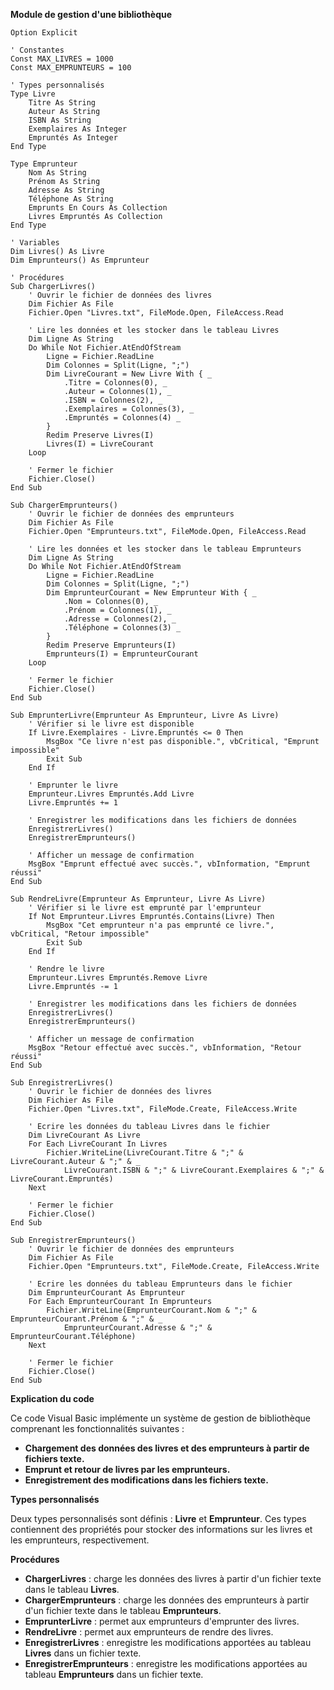 **Module de gestion d'une bibliothèque**

```visual basic
Option Explicit

' Constantes
Const MAX_LIVRES = 1000
Const MAX_EMPRUNTEURS = 100

' Types personnalisés
Type Livre
    Titre As String
    Auteur As String
    ISBN As String
    Exemplaires As Integer
    Empruntés As Integer
End Type

Type Emprunteur
    Nom As String
    Prénom As String
    Adresse As String
    Téléphone As String
    Emprunts En Cours As Collection
    Livres Empruntés As Collection
End Type

' Variables
Dim Livres() As Livre
Dim Emprunteurs() As Emprunteur

' Procédures
Sub ChargerLivres()
    ' Ouvrir le fichier de données des livres
    Dim Fichier As File
    Fichier.Open "Livres.txt", FileMode.Open, FileAccess.Read
    
    ' Lire les données et les stocker dans le tableau Livres
    Dim Ligne As String
    Do While Not Fichier.AtEndOfStream
        Ligne = Fichier.ReadLine
        Dim Colonnes = Split(Ligne, ";")
        Dim LivreCourant = New Livre With { _
            .Titre = Colonnes(0), _
            .Auteur = Colonnes(1), _
            .ISBN = Colonnes(2), _
            .Exemplaires = Colonnes(3), _
            .Empruntés = Colonnes(4) _
        }
        Redim Preserve Livres(I)
        Livres(I) = LivreCourant
    Loop
    
    ' Fermer le fichier
    Fichier.Close()
End Sub

Sub ChargerEmprunteurs()
    ' Ouvrir le fichier de données des emprunteurs
    Dim Fichier As File
    Fichier.Open "Emprunteurs.txt", FileMode.Open, FileAccess.Read
    
    ' Lire les données et les stocker dans le tableau Emprunteurs
    Dim Ligne As String
    Do While Not Fichier.AtEndOfStream
        Ligne = Fichier.ReadLine
        Dim Colonnes = Split(Ligne, ";")
        Dim EmprunteurCourant = New Emprunteur With { _
            .Nom = Colonnes(0), _
            .Prénom = Colonnes(1), _
            .Adresse = Colonnes(2), _
            .Téléphone = Colonnes(3) _
        }
        Redim Preserve Emprunteurs(I)
        Emprunteurs(I) = EmprunteurCourant
    Loop
    
    ' Fermer le fichier
    Fichier.Close()
End Sub

Sub EmprunterLivre(Emprunteur As Emprunteur, Livre As Livre)
    ' Vérifier si le livre est disponible
    If Livre.Exemplaires - Livre.Empruntés <= 0 Then
        MsgBox "Ce livre n'est pas disponible.", vbCritical, "Emprunt impossible"
        Exit Sub
    End If
    
    ' Emprunter le livre
    Emprunteur.Livres Empruntés.Add Livre
    Livre.Empruntés += 1
    
    ' Enregistrer les modifications dans les fichiers de données
    EnregistrerLivres()
    EnregistrerEmprunteurs()
    
    ' Afficher un message de confirmation
    MsgBox "Emprunt effectué avec succès.", vbInformation, "Emprunt réussi"
End Sub

Sub RendreLivre(Emprunteur As Emprunteur, Livre As Livre)
    ' Vérifier si le livre est emprunté par l'emprunteur
    If Not Emprunteur.Livres Empruntés.Contains(Livre) Then
        MsgBox "Cet emprunteur n'a pas emprunté ce livre.", vbCritical, "Retour impossible"
        Exit Sub
    End If
    
    ' Rendre le livre
    Emprunteur.Livres Empruntés.Remove Livre
    Livre.Empruntés -= 1
    
    ' Enregistrer les modifications dans les fichiers de données
    EnregistrerLivres()
    EnregistrerEmprunteurs()
    
    ' Afficher un message de confirmation
    MsgBox "Retour effectué avec succès.", vbInformation, "Retour réussi"
End Sub

Sub EnregistrerLivres()
    ' Ouvrir le fichier de données des livres
    Dim Fichier As File
    Fichier.Open "Livres.txt", FileMode.Create, FileAccess.Write
    
    ' Ecrire les données du tableau Livres dans le fichier
    Dim LivreCourant As Livre
    For Each LivreCourant In Livres
        Fichier.WriteLine(LivreCourant.Titre & ";" & LivreCourant.Auteur & ";" & _
            LivreCourant.ISBN & ";" & LivreCourant.Exemplaires & ";" & LivreCourant.Empruntés)
    Next
    
    ' Fermer le fichier
    Fichier.Close()
End Sub

Sub EnregistrerEmprunteurs()
    ' Ouvrir le fichier de données des emprunteurs
    Dim Fichier As File
    Fichier.Open "Emprunteurs.txt", FileMode.Create, FileAccess.Write
    
    ' Ecrire les données du tableau Emprunteurs dans le fichier
    Dim EmprunteurCourant As Emprunteur
    For Each EmprunteurCourant In Emprunteurs
        Fichier.WriteLine(EmprunteurCourant.Nom & ";" & EmprunteurCourant.Prénom & ";" & _
            EmprunteurCourant.Adresse & ";" & EmprunteurCourant.Téléphone)
    Next
    
    ' Fermer le fichier
    Fichier.Close()
End Sub

```

**Explication du code**

Ce code Visual Basic implémente un système de gestion de bibliothèque comprenant les fonctionnalités suivantes :

* **Chargement des données des livres et des emprunteurs à partir de fichiers texte.**
* **Emprunt et retour de livres par les emprunteurs.**
* **Enregistrement des modifications dans les fichiers texte.**

**Types personnalisés**

Deux types personnalisés sont définis : **Livre** et **Emprunteur**. Ces types contiennent des propriétés pour stocker des informations sur les livres et les emprunteurs, respectivement.

**Procédures**

* **ChargerLivres** : charge les données des livres à partir d'un fichier texte dans le tableau **Livres**.
* **ChargerEmprunteurs** : charge les données des emprunteurs à partir d'un fichier texte dans le tableau **Emprunteurs**.
* **EmprunterLivre** : permet aux emprunteurs d'emprunter des livres.
* **RendreLivre** : permet aux emprunteurs de rendre des livres.
* **EnregistrerLivres** : enregistre les modifications apportées au tableau **Livres** dans un fichier texte.
* **EnregistrerEmprunteurs** : enregistre les modifications apportées au tableau **Emprunteurs** dans un fichier texte.